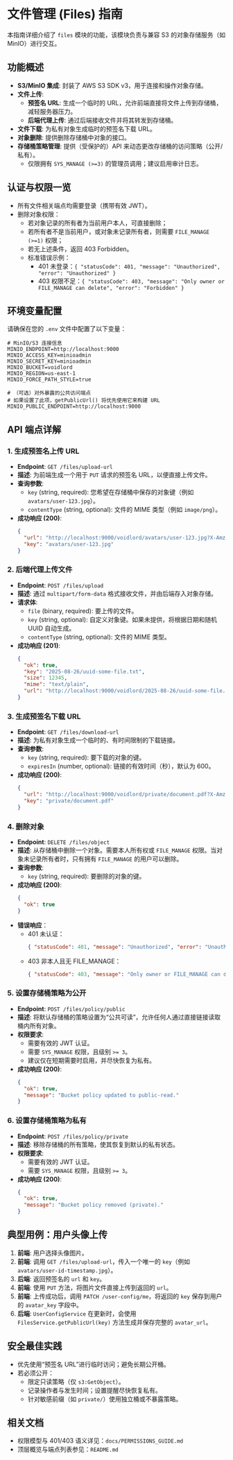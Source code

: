 # 文件管理 (Files) 指南

本指南详细介绍了 `files` 模块的功能，该模块负责与兼容 S3 的对象存储服务（如 MinIO）进行交互。

## 功能概述

- **S3/MinIO 集成**: 封装了 AWS S3 SDK v3，用于连接和操作对象存储。
- **文件上传**:
  - **预签名 URL**: 生成一个临时的 URL，允许前端直接将文件上传到存储桶，减轻服务器压力。
  - **后端代理上传**: 通过后端接收文件并将其转发到存储桶。
- **文件下载**: 为私有对象生成临时的预签名下载 URL。
- **对象删除**: 提供删除存储桶中对象的接口。
- **存储桶策略管理**: 提供（受保护的）API 来动态更改存储桶的访问策略（公开/私有）。
  - 仅限拥有 `SYS_MANAGE (>=3)` 的管理员调用；建议启用审计日志。

## 认证与权限一览

- 所有文件相关端点均需要登录（携带有效 JWT）。
- 删除对象权限：
  - 若对象记录的所有者为当前用户本人，可直接删除；
  - 若所有者不是当前用户，或对象未记录所有者，则需要 `FILE_MANAGE (>=1)` 权限；
  - 若无上述条件，返回 403 Forbidden。
  - 标准错误示例：
    - 401 未登录：`{ "statusCode": 401, "message": "Unauthorized", "error": "Unauthorized" }`
    - 403 权限不足：`{ "statusCode": 403, "message": "Only owner or FILE_MANAGE can delete", "error": "Forbidden" }`

## 环境变量配置

请确保在您的 `.env` 文件中配置了以下变量：

```env
# MinIO/S3 连接信息
MINIO_ENDPOINT=http://localhost:9000
MINIO_ACCESS_KEY=minioadmin
MINIO_SECRET_KEY=minioadmin
MINIO_BUCKET=voidlord
MINIO_REGION=us-east-1
MINIO_FORCE_PATH_STYLE=true

# （可选）对外暴露的公共访问端点
# 如果设置了此项，getPublicUrl() 将优先使用它来构建 URL
MINIO_PUBLIC_ENDPOINT=http://localhost:9000
```

## API 端点详解

### 1. 生成预签名上传 URL

- **Endpoint**: `GET /files/upload-url`
- **描述**: 为前端生成一个用于 `PUT` 请求的预签名 URL，以便直接上传文件。
- **查询参数**:
  - `key` (string, required): 您希望在存储桶中保存的对象键（例如 `avatars/user-123.jpg`）。
  - `contentType` (string, optional): 文件的 MIME 类型（例如 `image/png`）。
- **成功响应 (200)**:
  ```json
  {
    "url": "http://localhost:9000/voidlord/avatars/user-123.jpg?X-Amz-Algorithm=...",
    "key": "avatars/user-123.jpg"
  }
  ```

### 2. 后端代理上传文件

- **Endpoint**: `POST /files/upload`
- **描述**: 通过 `multipart/form-data` 格式接收文件，并由后端存入对象存储。
- **请求体**:
  - `file` (binary, required): 要上传的文件。
  - `key` (string, optional): 自定义对象键。如果未提供，将根据日期和随机 UUID 自动生成。
  - `contentType` (string, optional): 文件的 MIME 类型。
- **成功响应 (201)**:
  ```json
  {
    "ok": true,
    "key": "2025-08-26/uuid-some-file.txt",
    "size": 12345,
    "mime": "text/plain",
    "url": "http://localhost:9000/voidlord/2025-08-26/uuid-some-file.txt"
  }
  ```

### 3. 生成预签名下载 URL

- **Endpoint**: `GET /files/download-url`
- **描述**: 为私有对象生成一个临时的、有时间限制的下载链接。
- **查询参数**:
  - `key` (string, required): 要下载的对象的键。
  - `expiresIn` (number, optional): 链接的有效时间（秒），默认为 600。
- **成功响应 (200)**:
  ```json
  {
    "url": "http://localhost:9000/voidlord/private/document.pdf?X-Amz-Algorithm=...",
    "key": "private/document.pdf"
  }
  ```

### 4. 删除对象

- **Endpoint**: `DELETE /files/object`
- **描述**: 从存储桶中删除一个对象。需要本人所有权或 `FILE_MANAGE` 权限。当对象未记录所有者时，只有拥有 `FILE_MANAGE` 的用户可以删除。
- **查询参数**:
  - `key` (string, required): 要删除的对象的键。
- **成功响应 (200)**:
  ```json
  {
    "ok": true
  }
  ```
- **错误响应**：
  - 401 未认证：
    ```json
    { "statusCode": 401, "message": "Unauthorized", "error": "Unauthorized" }
    ```
  - 403 非本人且无 FILE_MANAGE：
    ```json
    { "statusCode": 403, "message": "Only owner or FILE_MANAGE can delete", "error": "Forbidden" }
    ```

### 5. 设置存储桶策略为公开

- **Endpoint**: `POST /files/policy/public`
- **描述**: 将默认存储桶的策略设置为“公共可读”，允许任何人通过直接链接读取桶内所有对象。
- **权限要求**:
  - 需要有效的 JWT 认证。
  - 需要 `SYS_MANAGE` 权限，且级别 `>= 3`。
  - 建议仅在短期需要时启用，并尽快恢复为私有。
- **成功响应 (200)**:
  ```json
  {
    "ok": true,
    "message": "Bucket policy updated to public-read."
  }
  ```

### 6. 设置存储桶策略为私有

- **Endpoint**: `POST /files/policy/private`
- **描述**: 移除存储桶的所有策略，使其恢复到默认的私有状态。
- **权限要求**:
  - 需要有效的 JWT 认证。
  - 需要 `SYS_MANAGE` 权限，且级别 `>= 3`。
- **成功响应 (200)**:
  ```json
  {
    "ok": true,
    "message": "Bucket policy removed (private)."
  }
  ```

## 典型用例：用户头像上传

1.  **前端**: 用户选择头像图片。
2.  **前端**: 调用 `GET /files/upload-url`，传入一个唯一的 `key`（例如 `avatars/user-id-timestamp.jpg`）。
3.  **后端**: 返回预签名的 `url` 和 `key`。
4.  **前端**: 使用 `PUT` 方法，将图片文件直接上传到返回的 `url`。
5.  **前端**: 上传成功后，调用 `PATCH /user-config/me`，将返回的 `key` 保存到用户的 `avatar_key` 字段中。
6.  **后端**: `UserConfigService` 在更新时，会使用 `FilesService.getPublicUrl(key)` 方法生成并保存完整的 `avatar_url`。

## 安全最佳实践

- 优先使用“预签名 URL”进行临时访问；避免长期公开桶。
- 若必须公开：
  - 限定只读策略（仅 `s3:GetObject`）。
  - 记录操作者与发生时间；设置提醒尽快恢复私有。
  - 针对敏感前缀（如 `private/`）使用独立桶或不暴露策略。

## 相关文档

- 权限模型与 401/403 语义详见：`docs/PERMISSIONS_GUIDE.md`
- 顶层概览与端点列表参见：`README.md`
